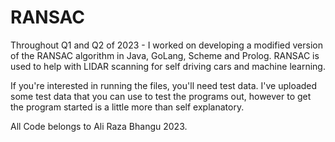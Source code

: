 # RANSAC
Throughout Q1 and Q2 of 2023 -  I worked on developing a modified version of the RANSAC algorithm in Java, GoLang, Scheme and Prolog. RANSAC is used to help with LIDAR scanning for self driving cars and machine learning. 


If you're interested in running the files, you'll need test data. I've uploaded some test data that you can use to test the programs out, however to get the program started is a little
more than self explanatory. 


All Code belongs to Ali Raza Bhangu
2023. 
